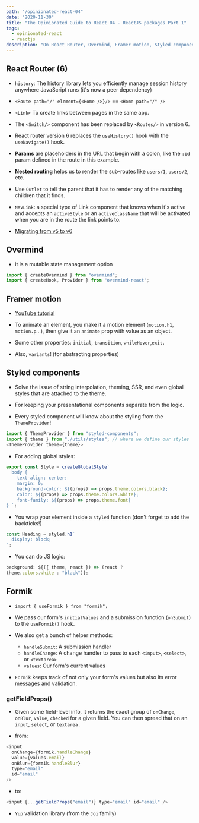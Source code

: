 ```yaml
---
path: "/opinionated-react-04"
date: "2020-11-30"
title: "The Opinionated Guide to React 04 - ReactJS packages Part 1"
tags:
  - opinionated-react
  - reactjs
description: "On React Router, Overmind, Framer motion, Styled components, Formik"
---
```


## React Router (6)

- `history`: The history library lets you efficiently manage session history anywhere JavaScript runs (it's now a peer dependency)

- `<Route path="/" element={<Home />}/>` == `<Home path="/" />`

- `<Link>` To create links between pages in the same app.

- The `<Switch/>` component has been replaced by `<Routes/>` in version 6.

- React router version 6 replaces the `useHistory()` hook with the `useNavigate()` hook.

- **Params** are placeholders in the URL that begin with a colon, like the `:id` param defined in the route in this example.

- **Nested routing** helps us to render the sub-routes like `users/1`, `users/2`, etc.

- Use `Outlet` to tell the parent that it has to render any of the matching children that it finds.

- `NavLink`: a special type of Link component that knows when it's active and accepts an `activeStyle` or an `activeClassName` that will be activated when you are in the route the link points to.

- [Migrating from v5 to v6](https://github.com/ReactTraining/react-router/blob/dev/docs/advanced-guides/migrating-5-to-6.md)

## Overmind

- it is a mutable state management option

```js
import { createOvermind } from "overmind";
import { createHook, Provider } from "overmind-react";
```

## Framer motion

- [YouTube tutorial](https://www.youtube.com/watch?v=2V1WK-3HQNk&list=PL4cUxeGkcC9iHDnQfTHEVVceOEBsOf07i&index=1)

- To animate an element, you make it a motion element (`motion.h1`, `motion.p`...), then give it an `animate` prop with value as an object.

- Some other properties: `initial`, `transition`, `whileHover`,`exit.`
- Also, `variants`! (for abstracting properties)

## Styled components

- Solve the issue of string interpolation, theming, SSR, and even global styles that are attached to the theme.

- For keeping your presentational components separate from the logic.

- Every styled component will know about the styling from the `ThemeProvider`!

```js
import { ThemeProvider } from "styled-components";
import { theme } from "./utils/styles"; // where we define our styles
<ThemeProvider theme={theme}>
```

- For adding global styles:

```js
export const Style = createGlobalStyle`
  body {
    text-align: center;
    margin: 0;
    background-color: ${(props) => props.theme.colors.black};
    color: ${(props) => props.theme.colors.white};
    font-family: ${(props) => props.theme.font}
} `;
```

- You wrap your element inside a `styled` function (don't forget to add the backticks!)

```js
const Heading = styled.h1`
  display: block;
`;
```

- You can do JS logic:

```js
background: ${({ theme, react }) => (react ?
theme.colors.white : "black")};
```

## Formik

- `import { useFormik } from "formik";`

- We pass our form's `initialValues` and a submission function (`onSubmit`) to the `useFormik()` hook.

- We also get a bunch of helper methods:

  - `handleSubmit`: A submission handler
  - `handleChange`: A change handler to pass to each `<input>`, `<select>`, or `<textarea>`
  - `values`: Our form's current values

- `Formik` keeps track of not only your form's values but also its error messages and validation.

### getFieldProps()

- Given some field-level info, it returns the exact group of `onChange`, `onBlur`, `value`, `checked` for a given field. You can then spread that on an `input`, `select`, or `textarea.`

- from:

```js
<input
  onChange={formik.handleChange}
  value={values.email}
  onBlur={formik.handleBlur}
  type="email"
  id="email"
/>
```

- to:

```js
<input {...getFieldProps("email")} type="email" id="email" />
```

- `Yup` validation library (from the `Joi` family)
